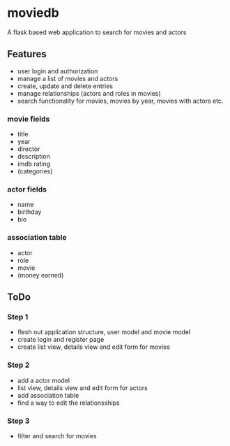 # moviedb
A flask based web application to search for movies and actors

## Features
- user login and authorization
- manage a list of movies and actors
- create, update and delete entries
- manage relationships (actors and roles in movies)
- search functionality for movies, movies by year, movies with actors etc.

### movie fields
- title
- year
- director
- description
- imdb rating
- (categories)

### actor fields
- name
- birthday
- bio

### association table
- actor
- role
- movie
- (money earned)

## ToDo
### Step 1
- flesh out application structure, user model and movie model
- create login and register page
- create list view, details view and edit form for movies

### Step 2
- add a actor model
- list view, details view and edit form for actors
- add association table
- find a way to edit the relationsships

### Step 3
- filter and search for movies
